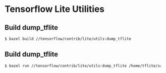 # Tensorflow Lite Utilities

## Build dump_tflite
```sh
$ bazel build //tensorflow/contrib/lite/utils:dump_tflite
```

## Build dump_tflite
```sh
$ bazel run //tensorflow/contrib/lite/utils:dump_tflite /home/tflite/sandbox/mnist/fc/export/mnist.lite
```
